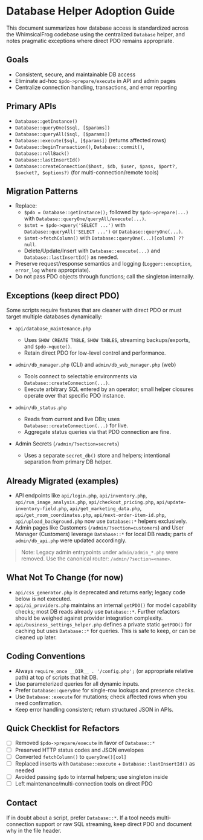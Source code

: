 # Database Helper Adoption Guide

This document summarizes how database access is standardized across the WhimsicalFrog codebase using the centralized `Database` helper, and notes pragmatic exceptions where direct PDO remains appropriate.

## Goals

- Consistent, secure, and maintainable DB access
- Eliminate ad-hoc `$pdo->prepare/execute` in API and admin pages
- Centralize connection handling, transactions, and error reporting

## Primary APIs

- `Database::getInstance()`
- `Database::queryOne($sql, [$params])`
- `Database::queryAll($sql, [$params])`
- `Database::execute($sql, [$params])` (returns affected rows)
- `Database::beginTransaction()`, `Database::commit()`, `Database::rollBack()`
- `Database::lastInsertId()`
- `Database::createConnection($host, $db, $user, $pass, $port?, $socket?, $options?)` (for multi-connection/remote tools)

## Migration Patterns

- Replace:
  - `$pdo = Database::getInstance();` followed by `$pdo->prepare(...)` with `Database::queryOne/queryAll/execute(...)`.
  - `$stmt = $pdo->query('SELECT ...')` with `Database::queryAll('SELECT ...')` or `Database::queryOne(...)`.
  - `$stmt->fetchColumn()` with `Database::queryOne(...)[column] ?? null`.
  - Delete/Update/Insert with `Database::execute(...)` and `Database::lastInsertId()` as needed.
- Preserve request/response semantics and logging (`Logger::exception`, `error_log` where appropriate).
- Do not pass PDO objects through functions; call the singleton internally.

## Exceptions (keep direct PDO)

Some scripts require features that are cleaner with direct PDO or must target multiple databases dynamically:

- `api/database_maintenance.php`
  - Uses `SHOW CREATE TABLE`, `SHOW TABLES`, streaming backups/exports, and `$pdo->quote()`.
  - Retain direct PDO for low-level control and performance.

- `admin/db_manager.php` (CLI) and `admin/db_web_manager.php` (web)
  - Tools connect to selectable environments via `Database::createConnection(...)`.
  - Execute arbitrary SQL entered by an operator; small helper closures operate over that specific PDO instance.

- `admin/db_status.php`
  - Reads from current and live DBs; uses `Database::createConnection(...)` for live.
  - Aggregate status queries via that PDO connection are fine.

- Admin Secrets (`/admin/?section=secrets`)
  - Uses a separate `secret_db()` store and helpers; intentional separation from primary DB helper.

## Already Migrated (examples)

- API endpoints like `api/login.php`, `api/inventory.php`, `api/run_image_analysis.php`, `api/checkout_pricing.php`, `api/update-inventory-field.php`, `api/get_marketing_data.php`, `api/get_room_coordinates.php`, `api/next-order-item-id.php`, `api/upload_background.php` now use `Database::*` helpers exclusively.
- Admin pages like Customers (`/admin/?section=customers`) and User Manager (Customers) leverage `Database::*` for local DB reads; parts of `admin/db_api.php` were updated accordingly.

> Note: Legacy admin entrypoints under `admin/admin_*.php` were removed. Use the canonical router: `/admin/?section=<name>`.

## What Not To Change (for now)

- `api/css_generator.php` is deprecated and returns early; legacy code below is not executed.
- `api/ai_providers.php` maintains an internal `getPDO()` for model capability checks; most DB reads already use `Database::*`. Further refactors should be weighed against provider integration complexity.
- `api/business_settings_helper.php` defines a private static `getPDO()` for caching but uses `Database::*` for queries. This is safe to keep, or can be cleaned up later.

## Coding Conventions

- Always `require_once __DIR__ . '/config.php';` (or appropriate relative path) at top of scripts that hit DB.
- Use parameterized queries for all dynamic inputs.
- Prefer `Database::queryOne` for single-row lookups and presence checks.
- Use `Database::execute` for mutations; check affected rows when you need confirmation.
- Keep error handling consistent; return structured JSON in APIs.

## Quick Checklist for Refactors

- [ ] Removed `$pdo->prepare/execute` in favor of `Database::*`
- [ ] Preserved HTTP status codes and JSON envelopes
- [ ] Converted `fetchColumn()` to `queryOne()[col]`
- [ ] Replaced inserts with `Database::execute` + `Database::lastInsertId()` as needed
- [ ] Avoided passing `$pdo` to internal helpers; use singleton inside
- [ ] Left maintenance/multi-connection tools on direct PDO

## Contact

If in doubt about a script, prefer `Database::*`. If a tool needs multi-connection support or raw SQL streaming, keep direct PDO and document why in the file header.
